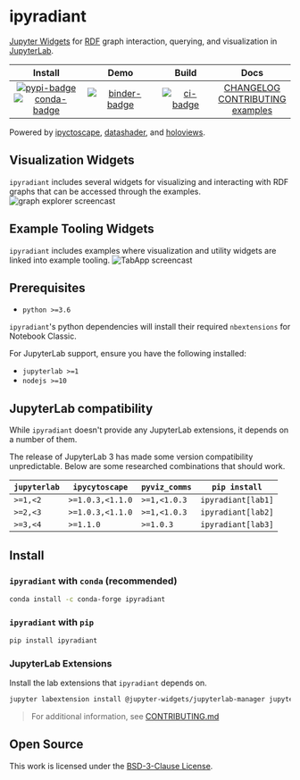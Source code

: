 # ipyradiant

[Jupyter Widgets][widgets] for [RDF][rdf] graph interaction, querying, and visualization
in [JupyterLab][jupyterlab].

|                           Install                           |            Demo             |        Build        |                          Docs                           |
| :---------------------------------------------------------: | :-------------------------: | :-----------------: | :-----------------------------------------------------: |
| [![pypi-badge][]][pypi] <br/> [![conda-badge]][conda-forge] | [![binder-badge][]][binder] | [![ci-badge][]][ci] | [CHANGELOG][] <br/> [CONTRIBUTING][] <br/> [examples][] |

Powered by [ipyctoscape][ipycytoscape], [datashader][datashader], and
[holoviews][holoviews].

## Visualization Widgets

`ipyradiant` includes several widgets for visualizing and interacting with RDF graphs
that can be accessed through the examples. ![graph explorer screencast][screencast1]

## Example Tooling Widgets

`ipyradiant` includes examples where visualization and utility widgets are linked into
example tooling. ![TabApp screencast][screencast2]

## Prerequisites

- `python >=3.6`

`ipyradiant`'s python dependencies will install their required `nbextensions` for
Notebook Classic.

For JupyterLab support, ensure you have the following installed:

- `jupyterlab >=1`
- `nodejs >=10`

## JupyterLab compatibility

While `ipyradiant` doesn't provide any JupyterLab extensions, it depends on a
number of them.

The release of JupyterLab 3 has made some version compatibility unpredictable.
Below are some researched combinations that should work.

| `jupyterlab` | `ipycytoscape`   | `pyviz_comms` | `pip install`      |
| ------------ | ---------------- | ------------- |--------------------|
| `>=1,<2`     | `>=1.0.3,<1.1.0` | `>=1,<1.0.3`  | `ipyradiant[lab1]` |
| `>=2,<3`     | `>=1.0.3,<1.1.0` | `>=1,<1.0.3`  | `ipyradiant[lab2]` |
| `>=3,<4`     | `>=1.1.0`        | `>=1.0.3`     | `ipyradiant[lab3]` |

## Install

### `ipyradiant` with `conda` (recommended)

```bash
conda install -c conda-forge ipyradiant
```

### `ipyradiant` with `pip`

```bash
pip install ipyradiant
```

### JupyterLab Extensions

Install the lab extensions that `ipyradiant` depends on.

```bash
jupyter labextension install @jupyter-widgets/jupyterlab-manager jupyter-cytoscape @pyviz/jupyterlab_pyviz qgrid2
```

> For additional information, see [CONTRIBUTING.md][contributing]

## Open Source

This work is licensed under the [BSD-3-Clause License][license].

[license]: https://github.com/jupyrdf/ipyradiant/tree/master/LICENSE
[examples]: https://github.com/jupyrdf/ipyradiant/tree/master/index.ipynb
[contributing]: https://github.com/jupyrdf/ipyradiant/tree/master/CONTRIBUTING.md
[changelog]: https://github.com/jupyrdf/ipyradiant/tree/master/CHANGELOG.md
[ci-badge]: https://github.com/jupyrdf/ipyradiant/workflows/CI/badge.svg
[ci]: https://github.com/jupyrdf/ipyradiant/actions?query=workflow%3ACI+branch%3Amaster
[datashader]: https://datashader.org/
[binder-badge]: https://mybinder.org/badge_logo.svg
[binder]:
  https://mybinder.org/v2/gh/jupyrdf/ipyradiant/master?urlpath=lab/tree/index.ipynb
[holoviews]: http://holoviews.org/
[ipycytoscape]: https://github.com/QuantStack/ipycytoscape
[jupyterlab]: https://github.com/jupyterlab/jupyterlab
[widgets]: https://jupyter.org/widgets
[rdf]: https://www.w3.org/RDF/
[screencast1]:
  https://user-images.githubusercontent.com/32652349/105388329-852e3080-5be4-11eb-95a2-6a6c199e619a.gif
[screencast2]:
  https://user-images.githubusercontent.com/32652349/90517340-44148a80-e133-11ea-9ee4-add09ee2c0d4.gif
[pypi]: https://pypi.org/project/ipyradiant
[pypi-badge]: https://img.shields.io/pypi/v/ipyradiant
[conda-badge]: https://img.shields.io/conda/vn/conda-forge/ipyradiant
[conda-forge]: https://anaconda.org/conda-forge/ipyradiant/
